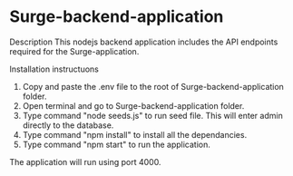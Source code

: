 # Surge-backend-application

Description
This nodejs backend application includes the API endpoints required for the Surge-application.

Installation instructuons

1. Copy and paste the .env file to the root of Surge-backend-application folder.
2. Open terminal and go to Surge-backend-application folder.
3. Type command "node seeds.js" to run seed file. This will enter admin directly to the database.
4. Type command "npm install" to install all the dependancies.
5. Type command "npm start" to run the application.

The application will run using port 4000.

